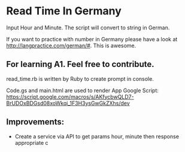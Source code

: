 # Read Time In Germany
Input Hour and Minute. The script will convert to string in German.

If you want to practice with number in Germany please have a look at http://langpractice.com/german/#. This is awesome.


## For learning A1. Feel free to contribute.


read_time.rb is written by Ruby to create prompt in console.

Code.gs and main.html are used to render App Google Script: 
https://script.google.com/macros/s/AKfycbwQLD7-BrUDOxBDGsd08xoWkqi_1F3H3ysGwGkZXhs/dev

## Improvements:
- Create a service via API to get params hour, minute then response appropriate c
